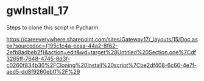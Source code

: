 # gwInstall_17
Steps to clone this script in Pycharm

https://careeverywhere.sharepoint.com/sites/Gateway17/_layouts/15/Doc.aspx?sourcedoc={195c1c4a-eeaa-44a2-8f62-2efb8adbeb2f}&action=edit&wd=target%28Untitled%20Section.one%7Cdf3265ff-7648-4745-8d3f-c0260f834b30%2FCloning%20Install%20script%7Cbe2df408-6c60-4e7f-aed5-dd8f9260ebff%2F%29